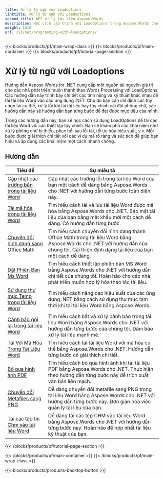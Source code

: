 ```yaml
---
title: Xử lý từ ngữ với Loadoptions
linktitle: Xử lý từ ngữ với Loadoptions
second_title: API xử lý tài liệu Aspose.Words
description: Học cách lập trình với LoadOptions trong Aspose.Words cho .NET. Hướng dẫn chi tiết với mã mẫu để tải và tùy chỉnh việc tải tài liệu Word.
weight: 1610
url: /vi/net/programming-with-loadoptions/
---
```


{{< blocks/products/pf/main-wrap-class >}}
{{< blocks/products/pf/main-container >}}
{{< blocks/products/pf/tutorial-page-section >}}

# Xử lý từ ngữ với Loadoptions

Hướng dẫn Aspose.Words for .NET cung cấp một nguồn tài nguyên giá trị cho các nhà phát triển muốn thành thạo Words Processing với LoadOptions. Các hướng dẫn này trình bày chi tiết các tính năng và kỹ thuật khác nhau để tải tài liệu Word vào các ứng dụng .NET. Cho dù bạn cần chỉ định các tùy chọn tải cụ thể, xử lý lỗi khi tải tài liệu hay tùy chỉnh cài đặt phông chữ, các hướng dẫn này sẽ hướng dẫn bạn từng bước để đạt được mục tiêu của mình.

Trong các hướng dẫn này, bạn sẽ học cách sử dụng LoadOptions để tải các tài liệu Word với các thiết lập tùy chỉnh. Bạn sẽ khám phá các khái niệm như xử lý phông chữ bị thiếu, phục hồi sau lỗi tải, tối ưu hóa hiệu suất, v.v. Mỗi bước được giải thích chi tiết với các ví dụ mã rõ ràng và súc tích để giúp bạn hiểu và áp dụng các khái niệm một cách nhanh chóng.

 ## Hướng dẫn
| Tiêu đề | Sự miêu tả |
| --- | --- |
| [Cập nhật các trường bẩn trong tài liệu Word](./update-dirty-fields/) | Cập nhật các trường lỗi trong tài liệu Word của bạn một cách dễ dàng bằng Aspose.Words cho .NET với hướng dẫn từng bước toàn diện này. |
| [Tải mã hóa trong tài liệu Word](./load-encrypted-document/) | Tìm hiểu cách tải và lưu tài liệu Word được mã hóa bằng Aspose.Words cho .NET. Bảo mật tài liệu của bạn bằng mật khẩu mới một cách dễ dàng. Có hướng dẫn từng bước. |
| [Chuyển đổi hình dạng sang Office Math](./convert-shape-to-office-math/) | Tìm hiểu cách chuyển đổi hình dạng thành Office Math trong tài liệu Word bằng Aspose.Words cho .NET với hướng dẫn của chúng tôi. Cải thiện định dạng tài liệu của bạn một cách dễ dàng. |
| [Đặt Phiên Bản Ms Word](./set-ms-word-version/) | Tìm hiểu cách thiết lập phiên bản MS Word bằng Aspose.Words cho .NET với hướng dẫn chi tiết của chúng tôi. Hoàn hảo cho các nhà phát triển muốn hợp lý hóa thao tác tài liệu. |
| [Sử dụng thư mục Temp trong tài liệu Word](./use-temp-folder/) | Tìm hiểu cách nâng cao hiệu suất của các ứng dụng .NET bằng cách sử dụng thư mục tạm thời khi tải tài liệu Word bằng Aspose.Words. |
| [Cảnh báo gọi lại trong tài liệu Word](./warning-callback/) | Tìm hiểu cách bắt và xử lý cảnh báo trong tài liệu Word bằng Aspose.Words cho .NET với hướng dẫn từng bước của chúng tôi. Đảm bảo xử lý tài liệu mạnh mẽ. |
| [Tải Với Mã Hóa Trong Tài Liệu Word](./load-with-encoding/) | Tìm hiểu cách tải tài liệu Word với mã hóa cụ thể bằng Aspose.Words cho .NET. Hướng dẫn từng bước có giải thích chi tiết. |
| [Bỏ qua hình ảnh PDF](./skip-pdf-images/) | Tìm hiểu cách bỏ qua hình ảnh khi tải tài liệu PDF bằng Aspose.Words cho .NET. Thực hiện theo hướng dẫn từng bước này để trích xuất văn bản liền mạch. |
| [Chuyển đổi Metafiles sang PNG](./convert-metafiles-to-png/) | Dễ dàng chuyển đổi metafile sang PNG trong tài liệu Word bằng Aspose.Words cho .NET với hướng dẫn từng bước này. Đơn giản hóa việc quản lý tài liệu của bạn. |
| [Tải các tập tin Chm vào tài liệu Word](./load-chm/) | Dễ dàng tải các tệp CHM vào tài liệu Word bằng Aspose.Words cho .NET với hướng dẫn từng bước này. Hoàn hảo để hợp nhất tài liệu kỹ thuật của bạn. |
{{< /blocks/products/pf/tutorial-page-section >}}

{{< /blocks/products/pf/main-container >}}
{{< /blocks/products/pf/main-wrap-class >}}

{{< blocks/products/products-backtop-button >}}
